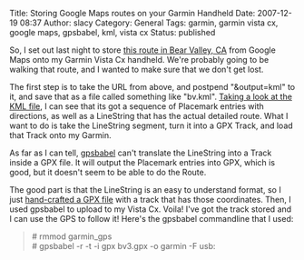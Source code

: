 Title: Storing Google Maps routes on your Garmin Handheld
Date: 2007-12-19 08:37
Author: slacy
Category: General
Tags: garmin, garmin vista cx, google maps, gpsbabel, kml, vista cx
Status: published

So, I set out last night to store [this route in Bear Valley,
CA](http://maps.google.com/maps?f=d&hl=en&geocode=9936204321909569547,38.471030,-120.049946%3B6202449343810219082,38.459740,-120.047810&time=&date=&ttype=&saddr=Snowshoe+Rd+%4038.471030,+-120.049946&daddr=38.461419,-120.042136&mra=dme&mrcr=0&mrsp=1&sz=16&sll=38.464258,-120.045526&sspn=0.011173,0.020084&ie=UTF8&t=h&z=16&om=1)
from Google Maps onto my Garmin Vista Cx handheld. We're probably going
to be walking that route, and I wanted to make sure that we don't get
lost.

The first step is to take the URL from above, and postpend "&output=kml"
to it, and save that as a file called something like "bv.kml". [Taking a
look at the KML file](http://slacy.com/blog/wp-content/bv2.kml), I can
see that its got a sequence of Placemark entries with directions, as
well as a LineString that has the actual detailed route. What I want to
do is take the LineString segment, turn it into a GPX Track, and load
that Track onto my Garmin.

As far as I can tell, [gpsbabel](http://gpsbabel.sf.net) can't translate
the LineString into a Track inside a GPX file. It will output the
Placemark entries into GPX, which is good, but it doesn't seem to be
able to do the Route.

The good part is that the LineString is an easy to understand format, so
I just [hand-crafted a GPX
file](http://slacy.com/blog/wp-content/bv3.gpx) with a track that has
those coordinates. Then, I used gpsbabel to upload to my Vista Cx.
Voila! I've got the track stored and I can use the GPS to follow it!
Here's the gpsbabel commandline that I used:

> \# rmmod garmin\_gps  
> \# gpsbabel -r -t -i gpx bv3.gpx -o garmin -F usb:
